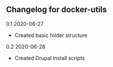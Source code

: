 ## Changelog for docker-utils

0.1 2020-06-27
 * Created basic folder structure

0.2 2020-06-28
 * Created Drupal install scripts 
